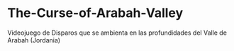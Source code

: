 # The-Curse-of-Arabah-Valley
Videojuego de Disparos que se ambienta en las profundidades del Valle de Arabah (Jordania)
